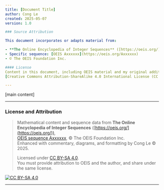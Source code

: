 ```yaml
---
title: [Document Title]
author: Cong Le
created: 2025-05-07
version: 1.0

### Source Attribution

This document incorporates or adapts material from:

- **The Online Encyclopedia of Integer Sequences** ([https://oeis.org/](https://oeis.org/))
- Specific sequence: [OEIS Axxxxxx](https://oeis.org/Axxxxxx)
- © The OEIS Foundation Inc.

#### License
Content in this document, including OEIS material and my original additions, is available under  
[Creative Commons Attribution-ShareAlike 4.0 International License (CC BY-SA 4.0)](https://creativecommons.org/licenses/by-sa/4.0/).

---
```


[main content]

---

### License and Attribution

> Mathematical content and sequence data from **The Online Encyclopedia of Integer Sequences** ([https://oeis.org/](https://oeis.org/)),  
> [OEIS sequence Axxxxxx](https://oeis.org/Axxxxxx), © The OEIS Foundation Inc.  
> Enhanced with commentary, diagrams, and formatting by Cong Le © 2025.  
>  
> Licensed under [CC BY-SA 4.0](https://creativecommons.org/licenses/by-sa/4.0/).  
> You must provide attribution to OEIS and the author, and share under the same license.

[![CC BY-SA 4.0](https://licensebuttons.net/l/by-sa/4.0/88x31.png)](https://creativecommons.org/licenses/by-sa/4.0/)

---

